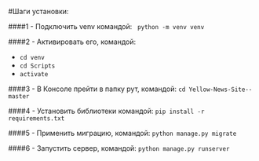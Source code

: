 #Шаги установки: 

####1 - Подключить venv командой: 
` python -m venv venv`

####2 - Активировать его, командой:
- `cd venv`
- `cd Scripts`
- `activate`

####3 - В Консоле прейти в папку рут, командой:
`cd Yellow-News-Site--master`

####4 - Установить библиотеки командой:
`pip install -r requirements.txt`

####5 - Применить миграцию, командой:
`python manage.py migrate`

####6 - Запустить сервер, командой:
`python manage.py runserver`